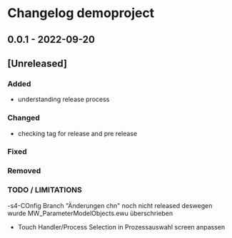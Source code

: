 # Changelog demoproject
[//]: <> (Latest version number for doxygen action)

## 0.0.1 - 2022-09-20 

## [Unreleased]
### Added 
- understanding release process

### Changed
-  checking tag for release and pre release

### Fixed
### Removed
### TODO / LIMITATIONS
-s4-COnfig Branch "Änderungen chn" noch nicht released deswegen wurde MW_ParameterModelObjects.ewu überschrieben
- Touch Handler/Process Selection in Prozessauswahl screen anpassen
